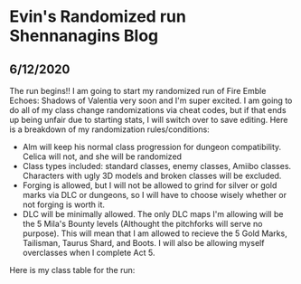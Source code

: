 # Evin's Randomized run Shennanagins Blog



## 6/12/2020

The run begins!! I am going to start my randomized run of Fire Emble Echoes: Shadows of Valentia very soon and I'm super excited. I am going to do all of my class change randomizations via cheat codes, but if that ends up being unfair due to starting stats, I will switch over to save editing. Here is a breakdown of my randomization rules/conditions:

- Alm will keep his normal class progression for dungeon compatibility. Celica will not, and she will be randomized
- Class types included: standard classes, enemy classes, Amiibo classes. Characters with ugly 3D models and broken classes will be excluded.
- Forging is allowed, but I will not be allowed to grind for silver or gold marks via DLC or dungeons, so I will have to choose wisely whether or not forging is worth it.
- DLC will be minimally allowed. The only DLC maps I'm allowing will be the 5 Mila's Bounty levels (Althought the pitchforks will serve no purpose). This will mean that I am allowed to recieve the 5 Gold Marks, Tailisman, Taurus Shard, and Boots. I will also be allowing myself overclasses when I complete Act 5.

Here is my class table for the run:

